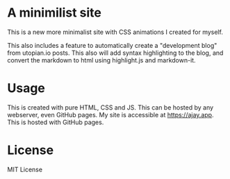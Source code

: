 # A minimilist site

This is a new more minimalist site with CSS animations I created for myself.

This also includes a feature to automatically create a "development blog" from utopian.io posts. This also will add syntax highlighting to the blog, and convert the markdown to html using highlight.js and markdown-it.

# Usage

This is created with pure HTML, CSS and JS. This can be hosted by any webserver, even GitHub pages. My site is accessible at https://ajay.app. This is hosted with GitHub pages.

# License

MIT License
